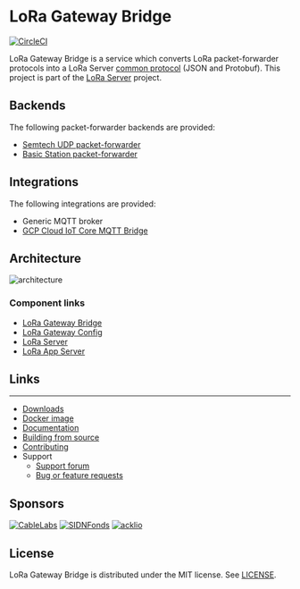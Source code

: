 # LoRa Gateway Bridge

[![CircleCI](https://circleci.com/gh/brocaar/lora-gateway-bridge.svg?style=svg)](https://circleci.com/gh/brocaar/lora-gateway-bridge)

LoRa Gateway Bridge is a service which converts LoRa packet-forwarder protocols
into a LoRa Server [common protocol](https://github.com/brocaar/loraserver/blob/master/api/gw/gw.proto) (JSON and Protobuf).
This project is part of the [LoRa Server](https://github.com/brocaar/loraserver)
project.

## Backends

The following packet-forwarder backends are provided:

* [Semtech UDP packet-forwarder](https://github.com/Lora-net/packet_forwarder)
* [Basic Station packet-forwarder](https://github.com/lorabasics/basicstation)

## Integrations

The following integrations are provided:

* Generic MQTT broker
* [GCP Cloud IoT Core MQTT Bridge](https://cloud.google.com/iot-core/)

## Architecture

![architecture](https://docs.loraserver.io/img/architecture.png)

### Component links

* [LoRa Gateway Bridge](https://www.loraserver.io/lora-gateway-bridge)
* [LoRa Gateway Config](https://www.loraserver.io/lora-gateway-bridge/install/config)
* [LoRa Server](https://www.loraserver.io/loraserver)
* [LoRa App Server](https://www.loraserver.io/lora-app-server)

## Links
****
* [Downloads](https://www.loraserver.io/lora-gateway-bridge/overview/downloads/)
* [Docker image](https://hub.docker.com/r/loraserver/lora-gateway-bridge/)
* [Documentation](https://www.loraserver.io/lora-gateway-bridge/)
* [Building from source](https://www.loraserver.io/lora-gateway-bridge/community/source/)
* [Contributing](https://www.loraserver.io/lora-gateway-bridge/community/contribute/)
* Support
  * [Support forum](https://forum.loraserver.io)
  * [Bug or feature requests](https://github.com/brocaar/lora-gateway-bridge/issues)

## Sponsors

[![CableLabs](https://www.loraserver.io/img/sponsors/cablelabs.png)](https://www.cablelabs.com/)
[![SIDNFonds](https://www.loraserver.io/img/sponsors/sidn_fonds.png)](https://www.sidnfonds.nl/)
[![acklio](https://www.loraserver.io/img/sponsors/acklio.png)](http://www.ackl.io/)

## License

LoRa Gateway Bridge is distributed under the MIT license. See 
[LICENSE](https://github.com/brocaar/lora-gateway-bridge/blob/master/LICENSE).
